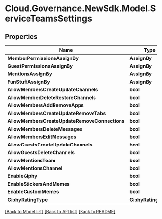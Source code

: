 # Cloud.Governance.NewSdk.Model.ServiceTeamsSettings
## Properties

Name | Type | Description | Notes
------------ | ------------- | ------------- | -------------
**MemberPermissionsAssignBy** | **AssignBy** |  | [optional] 
**GuestPermissionsAssignBy** | **AssignBy** |  | [optional] 
**MentionsAssignBy** | **AssignBy** |  | [optional] 
**FunStuffAssignBy** | **AssignBy** |  | [optional] 
**AllowMembersCreateUpdateChannels** | **bool** |  | [optional] 
**AllowMemberDeleteRestoreChannels** | **bool** |  | [optional] 
**AllowMembersAddRemoveApps** | **bool** |  | [optional] 
**AllowMembersCreateUpdateRemoveTabs** | **bool** |  | [optional] 
**AllowMembersCreateUpdateRemoveConnections** | **bool** |  | [optional] 
**AllowMembersDeleteMessages** | **bool** |  | [optional] 
**AllowMembersEditMessages** | **bool** |  | [optional] 
**AllowGuestsCreateUpdateChannels** | **bool** |  | [optional] 
**AllowGuestsDeleteChannels** | **bool** |  | [optional] 
**AllowMentionsTeam** | **bool** |  | [optional] 
**AllowMentionsChannel** | **bool** |  | [optional] 
**EnableGiphy** | **bool** |  | [optional] 
**EnableStickersAndMemes** | **bool** |  | [optional] 
**EnableCustomMemes** | **bool** |  | [optional] 
**GiphyRatingType** | **GiphyRatingType** |  | [optional] 

[[Back to Model list]](../README.md#documentation-for-models) [[Back to API list]](../README.md#documentation-for-api-endpoints) [[Back to README]](../README.md)


